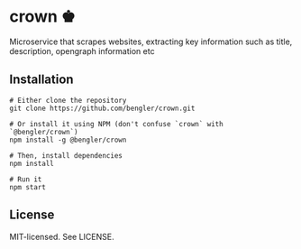 # crown ♚

Microservice that scrapes websites, extracting key information such as title, description, opengraph information etc

## Installation

```
# Either clone the repository
git clone https://github.com/bengler/crown.git

# Or install it using NPM (don't confuse `crown` with `@bengler/crown`)
npm install -g @bengler/crown

# Then, install dependencies
npm install

# Run it
npm start
```

## License

MIT-licensed. See LICENSE.
